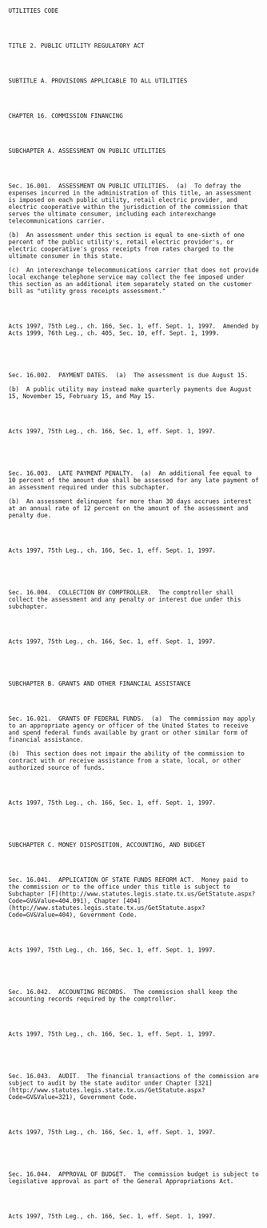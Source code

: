 ﻿
    
    
    	
    					
    
    
    UTILITIES CODE
    
      
    
    
    TITLE 2. PUBLIC UTILITY REGULATORY ACT
    
      
    
    
    SUBTITLE A. PROVISIONS APPLICABLE TO ALL UTILITIES
    
      
    
    
    CHAPTER 16. COMMISSION FINANCING
    
      
    
    
    SUBCHAPTER A. ASSESSMENT ON PUBLIC UTILITIES
    
      
    
    
    Sec. 16.001.  ASSESSMENT ON PUBLIC UTILITIES.  (a)  To defray the expenses incurred in the administration of this title, an assessment is imposed on each public utility, retail electric provider, and electric cooperative within the jurisdiction of the commission that serves the ultimate consumer, including each interexchange telecommunications carrier.
    
    (b)  An assessment under this section is equal to one-sixth of one percent of the public utility's, retail electric provider's, or electric cooperative's gross receipts from rates charged to the ultimate consumer in this state.
    
    (c)  An interexchange telecommunications carrier that does not provide local exchange telephone service may collect the fee imposed under this section as an additional item separately stated on the customer bill as "utility gross receipts assessment."
    
    
    
    
    Acts 1997, 75th Leg., ch. 166, Sec. 1, eff. Sept. 1, 1997.  Amended by Acts 1999, 76th Leg., ch. 405, Sec. 10, eff. Sept. 1, 1999.
    
    
    
    
    
    Sec. 16.002.  PAYMENT DATES.  (a)  The assessment is due August 15.
    
    (b)  A public utility may instead make quarterly payments due August 15, November 15, February 15, and May 15.
    
    
    
    
    Acts 1997, 75th Leg., ch. 166, Sec. 1, eff. Sept. 1, 1997.
    
    
    
    
    
    Sec. 16.003.  LATE PAYMENT PENALTY.  (a)  An additional fee equal to 10 percent of the amount due shall be assessed for any late payment of an assessment required under this subchapter.
    
    (b)  An assessment delinquent for more than 30 days accrues interest at an annual rate of 12 percent on the amount of the assessment and penalty due.
    
    
    
    
    Acts 1997, 75th Leg., ch. 166, Sec. 1, eff. Sept. 1, 1997.
    
    
    
    
    
    Sec. 16.004.  COLLECTION BY COMPTROLLER.  The comptroller shall collect the assessment and any penalty or interest due under this subchapter.
    
    
    
    
    Acts 1997, 75th Leg., ch. 166, Sec. 1, eff. Sept. 1, 1997.
    
    
    
    
    
    SUBCHAPTER B. GRANTS AND OTHER FINANCIAL ASSISTANCE
    
      
    
    
    Sec. 16.021.  GRANTS OF FEDERAL FUNDS.  (a)  The commission may apply to an appropriate agency or officer of the United States to receive and spend federal funds available by grant or other similar form of financial assistance.
    
    (b)  This section does not impair the ability of the commission to contract with or receive assistance from a state, local, or other authorized source of funds.
    
    
    
    
    Acts 1997, 75th Leg., ch. 166, Sec. 1, eff. Sept. 1, 1997.
    
    
    
    
    
    SUBCHAPTER C. MONEY DISPOSITION, ACCOUNTING, AND BUDGET
    
      
    
    
    Sec. 16.041.  APPLICATION OF STATE FUNDS REFORM ACT.  Money paid to the commission or to the office under this title is subject to Subchapter [F](http://www.statutes.legis.state.tx.us/GetStatute.aspx?Code=GV&Value=404.091), Chapter [404](http://www.statutes.legis.state.tx.us/GetStatute.aspx?Code=GV&Value=404), Government Code.
    
    
    
    
    Acts 1997, 75th Leg., ch. 166, Sec. 1, eff. Sept. 1, 1997.
    
    
    
    
    
    Sec. 16.042.  ACCOUNTING RECORDS.  The commission shall keep the accounting records required by the comptroller.
    
    
    
    
    Acts 1997, 75th Leg., ch. 166, Sec. 1, eff. Sept. 1, 1997.
    
    
    
    
    
    Sec. 16.043.  AUDIT.  The financial transactions of the commission are subject to audit by the state auditor under Chapter [321](http://www.statutes.legis.state.tx.us/GetStatute.aspx?Code=GV&Value=321), Government Code.
    
    
    
    
    Acts 1997, 75th Leg., ch. 166, Sec. 1, eff. Sept. 1, 1997.
    
    
    
    
    
    Sec. 16.044.  APPROVAL OF BUDGET.  The commission budget is subject to legislative approval as part of the General Appropriations Act.
    
    
    
    
    Acts 1997, 75th Leg., ch. 166, Sec. 1, eff. Sept. 1, 1997.
    
    
    
    
    				
